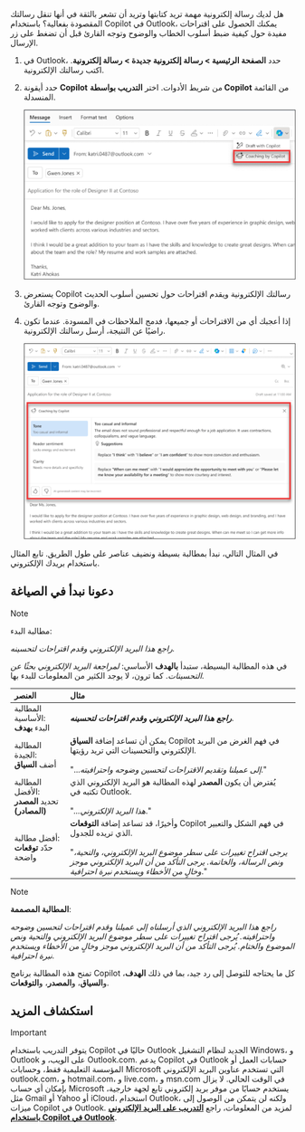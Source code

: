 
هل لديك رسالة إلكترونية مهمة تريد كتابتها وتريد أن تشعر بالثقة في أنها تنقل رسالتك المقصودة بفعالية؟ باستخدام Copilot في Outlook، يمكنك الحصول على اقتراحات مفيدة حول كيفية ضبط أسلوب الخطاب والوضوح وتوجه القارئ قبل أن تضغط على زر الإرسال. 

1. في Outlook، حدد **الصفحة الرئيسية > رسالة إلكترونية جديدة > رسالة إلكترونية**. اكتب رسالتك الإلكترونية. 

1. حدد أيقونة **Copilot** من شريط الأدوات. اختر **التدريب بواسطة Copilot** من القائمة المنسدلة.

    ![لقطة شاشة لخيار القائمة الخاص بـ Coaching by Copilot في Outlook الجديد.](../media/copilot-email-coaching-outlook.png)

1. يستعرض Copilot رسالتك الإلكترونية ويقدم اقتراحات حول تحسين أسلوب الحديث والوضوح وتوجه القارئ.

1. إذا أعجبك أي من الاقتراحات أو جميعها، فدمج الملاحظات في المسودة. عندما تكون راضيًا عن النتيجة، أرسل رسالتك الإلكترونية.

    ![لقطة شاشة تُظهر اقتراحات Copilot بشأن النبرة والوضوح ومشاعر القارئ في Outlook الجديد.](../media/copilot-rewrite-email-outlook.png)

في المثال التالي، نبدأ بمطالبة بسيطة ونضيف عناصر على طول الطريق. تابع المثال باستخدام بريدك الإلكتروني.

## دعونا نبدأ في الصياغة

> [!NOTE]
> مطالبة البدء:
>
> _راجع هذا البريد الإلكتروني وقدم اقتراحات لتحسينه._

في هذه المطالبة البسيطة، ستبدأ **بالهدف** الأساسي: _لمراجعة البريد الإلكتروني بحثًا عن التحسينات_. كما ترون، لا يوجد الكثير من المعلومات للبدء بها.

| العنصر | مثال |
| :------ | :------- |
| المطالبة الأساسية: <br>البدء **بهدف** | **_راجع هذا البريد الإلكتروني وقدم اقتراحات لتحسينه_**. |
| المطالبة الجيدة: <br>أضف **السياق** | يمكن أن تساعد إضافة **السياق** Copilot في فهم الغرض من البريد الإلكتروني والتحسينات التي تريد رؤيتها.<br><br>"..._إلى عميلنا وتقديم الاقتراحات لتحسين وضوحه واحترافيته_." |
| المطالبة الأفضل: <br>تحديد **المصدر (المصادر)** | يُفترض أن يكون **المصدر** لهذه المطالبة هو البريد الإلكتروني الذي تكتبه في Outlook.<br><br>"_...هذا البريد الإلكتروني_." |
| أفضل مطالبة: <br>حدّد **توقعات** واضحة | وأخيرًا، قد تساعد إضافة **التوقعات** Copilot في فهم الشكل والتعبير الذي تريده للجدول.<br><br>"_يرجى اقتراح تغييرات على سطر موضوع البريد الإلكتروني، والتحية، ونص الرسالة، والخاتمة. يرجى التأكد من أن البريد الإلكتروني موجز وخالٍ من الأخطاء ويستخدم نبرة احترافية_." |

> [!NOTE]
> **المطالبة المصممة**:
>
> _راجع هذا البريد الإلكتروني الذي أرسلناه إلى عميلنا وقدم اقتراحات لتحسين وضوحه واحترافيته. يُرجى اقتراح تغييرات على سطر موضوع البريد الإلكتروني والتحية ونص الموضوع والختام. يُرجى التأكد من أن البريد الإلكتروني موجز وخالٍ من الأخطاء ويستخدم نبرة احترافية._

تمنح هذه المطالبة برنامج Copilot كل ما يحتاجه للتوصل إلى رد جيد، بما في ذلك **الهدف**، و**السياق**، و**المصدر**، و**التوقعات**.

## استكشاف المزيد

> [!IMPORTANT]
> يتوفر التدريب باستخدام Copilot حاليًا في Outlook الجديد لنظام التشغيل Windows، و Outlook على الويب، و Outlook.com.
> يدعم Copilot في Outlook حسابات العمل أو المؤسسة التعليمية فقط، وحسابات Microsoft التي تستخدم عناوين البريد الإلكتروني outlook.com، و hotmail.com، و live.com، و msn.com في الوقت الحالي. لا يزال بإمكان أي حساب Microsoft يستخدم حسابًا من موفر بريد إلكتروني تابع لجهة خارجية، مثل Gmail أو Yahoo أو iCloud، استخدام Outlook، ولكنه لن يتمكن من الوصول إلى ميزات Copilot في Outlook. لمزيد من المعلومات، راجع **[التدريب على البريد الإلكتروني باستخدام Copilot في Outlook](https://support.microsoft.com/office/email-coaching-with-copilot-in-outlook-91a3cd56-1586-4a31-85c7-2eb8cdb02405#OSVersion=iOS)**.